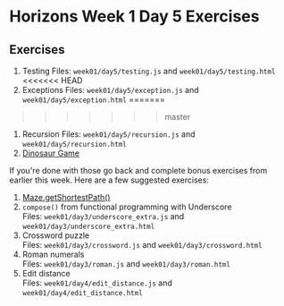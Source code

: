 # Horizons Week 1 Day 5 Exercises

## Exercises

1. Testing
   Files: `week01/day5/testing.js` and `week01/day5/testing.html`
<<<<<<< HEAD
1. Exceptions
   Files: `week01/day5/exception.js` and `week01/day5/exception.html`
=======
>>>>>>> master
1. Recursion
   Files: `week01/day5/recursion.js` and `week01/day5/recursion.html`
1. [Dinosaur Game](dinosaur.md)

If you're done with those go back and complete bonus exercises from earlier
this week.  Here are a few suggested exercises:

1. [Maze.getShortestPath()](../day4/maze_bonus.md)
1. `compose()` from functional programming with Underscore <br>
   Files: `week01/day3/underscore_extra.js` and `week01/day3/underscore_extra.html`
1. Crossword puzzle <br>
   Files: `week01/day3/crossword.js` and `week01/day3/crossword.html`
1. Roman numerals <br>
   Files: `week01/day3/roman.js` and `week01/day3/roman.html`
1. Edit distance <br>
   Files: `week01/day4/edit_distance.js` and `week01/day4/edit_distance.html`
